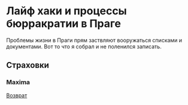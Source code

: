 # Лайф хаки и процессы бюрракратии в Праге
Проблемы жизни в Праги прям заствляют вооружаться списками и документами. Вот то что я собрал и не поленился записать.

## Страховки
### Maxima
[Возврат](insurance/refund.md)

